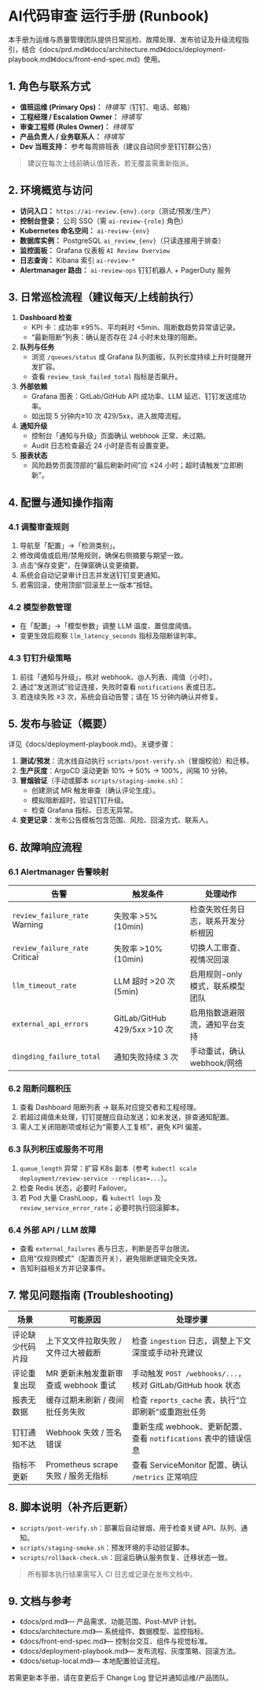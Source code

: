 # AI代码审查 运行手册 (Runbook)

本手册为运维与质量管理团队提供日常巡检、故障处理、发布验证及升级流程指引，结合《docs/prd.md》《docs/architecture.md》《docs/deployment-playbook.md》《docs/front-end-spec.md》使用。

## 1. 角色与联系方式
- **值班运维 (Primary Ops)：** _待填写_（钉钉、电话、邮箱）
- **工程经理 / Escalation Owner：** _待填写_
- **审查工程师 (Rules Owner)：** _待填写_
- **产品负责人 / 业务联系人：** _待填写_
- **Dev 当班支持：** 参考每周排班表（建议自动同步至钉钉群公告）

> 建议在每次上线前确认值班表，若无覆盖需重新指派。

## 2. 环境概览与访问
- **访问入口：** `https://ai-review.{env}.corp`（测试/预发/生产）
- **控制台登录：** 公司 SSO（需 `ai-review-{role}` 角色）
- **Kubernetes 命名空间：** `ai-review-{env}`
- **数据库实例：** PostgreSQL `ai_review_{env}`（只读连接用于排查）
- **监控面板：** Grafana 仪表板 `AI Review Overview`
- **日志查询：** Kibana 索引 `ai-review-*`
- **Alertmanager 路由：** `ai-review-ops` 钉钉机器人 + PagerDuty 服务

## 3. 日常巡检流程（建议每天/上线前执行）
1. **Dashboard 检查**
   - KPI 卡：成功率 ≥95%、平均耗时 <5min、阻断数趋势异常请记录。
   - “最新阻断”列表：确认是否存在 24 小时未处理的阻断。
2. **队列与任务**
   - 浏览 `/queues/status` 或 Grafana 队列面板，队列长度持续上升时提醒开发扩容。
   - 查看 `review_task_failed_total` 指标是否飙升。
3. **外部依赖**
   - Grafana 图表：GitLab/GitHub API 成功率、LLM 延迟、钉钉发送成功率。
   - 如出现 5 分钟内≥10 次 429/5xx，进入故障流程。
4. **通知升级**
   - 控制台「通知与升级」页面确认 webhook 正常、未过期。
   - Audit 日志检查最近 24 小时是否有设置变更。
5. **报表状态**
   - 风险趋势页面顶部的“最后刷新时间”应 ≤24 小时；超时请触发“立即刷新”。

## 4. 配置与通知操作指南
### 4.1 调整审查规则
1. 导航至「配置」→「检测类别」。
2. 修改阈值或启用/禁用规则，确保右侧摘要与期望一致。
3. 点击“保存变更”，在弹窗确认变更摘要。
4. 系统会自动记录审计日志并发送钉钉变更通知。
5. 若需回滚，使用顶部“回滚至上一版本”按钮。

### 4.2 模型参数管理
- 在「配置」→「模型参数」调整 LLM 温度、置信度阈值。
- 变更生效后观察 `llm_latency_seconds` 指标及阻断误判率。

### 4.3 钉钉升级策略
1. 前往「通知与升级」，核对 webhook、@人列表、阈值（小时）。
2. 通过“发送测试”验证连接，失败时查看 `notifications` 表或日志。
3. 若连续失败 ≥3 次，系统会自动告警；请在 15 分钟内确认并修复。

## 5. 发布与验证（概要）
详见《docs/deployment-playbook.md》。关键步骤：
1. **测试/预发**：流水线自动执行 `scripts/post-verify.sh`（冒烟校验）和迁移。
2. **生产灰度**：ArgoCD 滚动更新 10% → 50% → 100%，间隔 10 分钟。
3. **冒烟验证**（手动或脚本 `scripts/staging-smoke.sh`）：
   - 创建测试 MR 触发审查（确认评论生成）。
   - 模拟阻断超时，验证钉钉升级。
   - 检查 Grafana 指标、日志无异常。
4. **变更记录**：发布公告模板包含范围、风险、回滚方式、联系人。

## 6. 故障响应流程
### 6.1 Alertmanager 告警映射
| 告警 | 触发条件 | 处理动作 |
| ---- | -------- | -------- |
| `review_failure_rate` Warning | 失败率 >5% (10min) | 检查失败任务日志，联系开发分析根因 |
| `review_failure_rate` Critical | 失败率 >10% (10min) | 切换人工审查、视情况回滚 |
| `llm_timeout_rate` | LLM 超时 >20 次 (5min) | 启用规则-only 模式，联系模型团队 |
| `external_api_errors` | GitLab/GitHub 429/5xx >10 次 | 启用指数退避限流，通知平台支持 |
| `dingding_failure_total` | 通知失败持续 3 次 | 手动重试，确认 webhook/网络 |

### 6.2 阻断问题积压
1. 查看 Dashboard 阻断列表 → 联系对应提交者和工程经理。
2. 若超过阈值未处理，钉钉提醒应自动发送；如未发送，排查通知配置。
3. 需人工关闭阻断项或标记为“需要人工复核”，避免 KPI 偏差。

### 6.3 队列积压或服务不可用
1. `queue_length` 异常：扩容 K8s 副本（参考 `kubectl scale deployment/review-service --replicas=...`）。  
2. 检查 Redis 状态，必要时 Failover。
3. 若 Pod 大量 CrashLoop，看 `kubectl logs` 及 `review_service_error_rate`；必要时执行回滚脚本。

### 6.4 外部 API / LLM 故障
- 查看 `external_failures` 表与日志，判断是否平台限流。
- 启用“仅规则模式”（配置页开关），避免阻断逻辑完全失效。
- 告知利益相关方并记录事件。

## 7. 常见问题指南 (Troubleshooting)
| 场景 | 可能原因 | 处理步骤 |
| ---- | -------- | -------- |
| 评论缺少代码片段 | 上下文文件拉取失败 / 文件过大被截断 | 检查 `ingestion` 日志，调整上下文深度或手动补充建议 |
| 评论重复出现 | MR 更新未触发重新审查或 webhook 重试 | 手动触发 `POST /webhooks/...`，核对 GitLab/GitHub hook 状态 |
| 报表无数据 | 缓存过期未刷新 / 夜间批任务失败 | 检查 `reports_cache` 表，执行“立即刷新”或重跑批任务 |
| 钉钉通知不达 | Webhook 失效 / 签名错误 | 重新生成 webhook、更新配置、查看 `notifications` 表中的错误信息 |
| 指标不更新 | Prometheus scrape 失败 / 服务无指标 | 查看 ServiceMonitor 配置、确认 `/metrics` 正常响应 |

## 8. 脚本说明（补齐后更新）
- `scripts/post-verify.sh`：部署后自动冒烟，用于检查关键 API、队列、通知。
- `scripts/staging-smoke.sh`：预发环境的手动验证脚本。
- `scripts/rollback-check.sh`：回滚后确认服务恢复、迁移状态一致。

> 所有脚本执行结果需写入 CI 日志或记录在发布文档中。

## 9. 文档与参考
- 《docs/prd.md》— 产品需求、功能范围、Post-MVP 计划。
- 《docs/architecture.md》— 系统组件、数据模型、监控指标。
- 《docs/front-end-spec.md》— 控制台交互、组件与视觉标准。
- 《docs/deployment-playbook.md》— 发布流程、灰度策略、回滚方法。
- 《docs/setup-local.md》— 本地配置验证流程。

若需更新本手册，请在变更后于 Change Log 登记并通知运维/产品团队。
